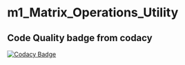 # m1_Matrix_Operations_Utility


## Code Quality badge from codacy
[![Codacy Badge](https://app.codacy.com/project/badge/Grade/59ad9352c8c74f41b28530e3a9595baa)](https://www.codacy.com/gh/Shantanu3107/m1_Matrix_Operations_Utility/dashboard?utm_source=github.com&amp;utm_medium=referral&amp;utm_content=Shantanu3107/m1_Matrix_Operations_Utility&amp;utm_campaign=Badge_Grade)